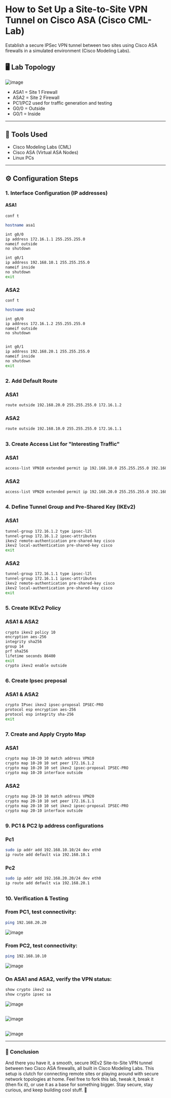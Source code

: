 #  How to Set Up a Site-to-Site VPN Tunnel on Cisco ASA (Cisco CML-Lab)
Establish a secure IPSec VPN tunnel between two sites using Cisco ASA firewalls in a simulated environment (Cisco Modeling Labs).

## 🖥️ Lab Topology
  ![image](https://github.com/user-attachments/assets/4dbc2b67-1e26-4bb1-ac45-d40dd9dab599)

- ASA1 = Site 1 Firewall  
- ASA2 = Site 2 Firewall  
- PC1/PC2 used for traffic generation and testing  
- G0/0 = Outside  
- G0/1 = Inside
---
## 🧰 Tools Used
- Cisco Modeling Labs (CML)
- Cisco ASA (Virtual ASA Nodes)
- Linux PCs
---
## ⚙️ Configuration Steps

### 1. Interface Configuration (IP addresses)

#### ASA1
```bash
conf t

hostname asa1

int g0/0 
ip address 172.16.1.1 255.255.255.0
nameif outside
no shutdown

int g0/1
ip address 192.168.10.1 255.255.255.0
nameif inside 
no shutdown
exit
```
### ASA2
```bash
conf t

hostname asa2

int g0/0
ip address 172.16.1.2 255.255.255.0
nameif outside 
no shutdown 


int g0/1
ip address 192.168.20.1 255.255.255.0 
nameif inside 
no shutdown
exit
```
##
### 2. Add Default Route 

### ASA1
```bash
route outside 192.168.20.0 255.255.255.0 172.16.1.2
```
### ASA2
```bash
route outside 192.168.10.0 255.255.255.0 172.16.1.1
```

##
### 3. Create Access List for "Interesting Traffic"
### ASA1
```bash
access-list VPN10 extended permit ip 192.168.10.0 255.255.255.0 192.168.20.0 255.255.255.0
```
### ASA2
```bash
access-list VPN20 extended permit ip 192.168.20.0 255.255.255.0 192.168.10.0 255.255.255.0
```
##
### 4. Define Tunnel Group and Pre-Shared Key (IKEv2)
### ASA1
```bash
tunnel-group 172.16.1.2 type ipsec-l2l
tunnel-group 172.16.1.2 ipsec-attributes
ikev2 remote-authentication pre-shared-key cisco
ikev2 local-authentication pre-shared-key cisco
exit
```
### ASA2
```bash
tunnel-group 172.16.1.1 type ipsec-l2l
tunnel-group 172.16.1.1 ipsec-attributes
ikev2 remote-authentication pre-shared-key cisco
ikev2 local-authentication pre-shared-key cisco
exit
```
##
### 5. Create IKEv2 Policy 
### ASA1 & ASA2
```bash
crypto ikev2 policy 10 
encryption aes-256
integrity sha256
group 14
prf sha256
lifetime seconds 86400
exit
crypto ikev2 enable outside
```
##
### 6. Create Ipsec preposal 
### ASA1 & ASA2
```bash
crypto IPsec ikev2 ipsec-proposal IPSEC-PRO
protocol esp encryption aes-256
protocol esp integrity sha-256
exit
```
##
### 7. Create and Apply Crypto Map
### ASA1
```bash
crypto map 10-20 10 match address VPN10
crypto map 10-20 10 set peer 172.16.1.2
crypto map 10-20 10 set ikev2 ipsec-proposal IPSEC-PRO
crypto map 10-20 interface outside 
```
### ASA2
```bash
crypto map 20-10 10 match address VPN20
crypto map 20-10 10 set peer 172.16.1.1
crypto map 20-10 10 set ikev2 ipsec-proposal IPSEC-PRO
crypto map 20-10 interface outside
```
##
### 9. PC1 & PC2 Ip address configurations 
### Pc1 
```bash
sudo ip addr add 192.168.10.10/24 dev eth0
ip route add default via 192.168.10.1
```
### Pc2
```bash
sudo ip addr add 192.168.20.20/24 dev eth0
ip route add default via 192.168.20.1
```
##
### 10. Verification & Testing
### From PC1, test connectivity:
```bash
ping 192.168.20.20
```
![image](https://github.com/user-attachments/assets/21e414e9-d449-42a3-8777-18f2342bda1d)

### From PC2, test connectivity:
```bash
ping 192.168.10.10
```
![image](https://github.com/user-attachments/assets/2c12a8af-e51c-4ca6-9b47-9145b0ea3fa0)

### On ASA1 and ASA2, verify the VPN status:
```bash
show crypto ikev2 sa
show crypto ipsec sa
```
![image](https://github.com/user-attachments/assets/f61a2ecc-7266-4f94-a20f-d9d9dfba02ae)
##
![image](https://github.com/user-attachments/assets/037d1c1d-b8a2-4e48-90d4-ee8dfeab4a71)
##
![image](https://github.com/user-attachments/assets/61c87644-f80c-492d-aaae-f418c25ec102)

---
### 🌴 Conclusion
And there you have it, a smooth, secure IKEv2 Site-to-Site VPN tunnel between two Cisco ASA firewalls, all built in Cisco Modeling Labs. This setup is clutch for connecting remote sites or playing around with secure network topologies at home. Feel free to fork this lab, tweak it, break it (then fix it), or use it as a base for something bigger. Stay secure, stay curious, and keep building cool stuff. 🤙


